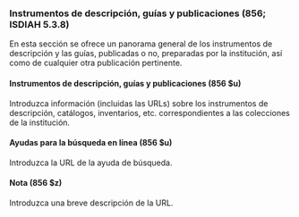 ### Instrumentos de descripción, guías y publicaciones (856; ISDIAH 5.3.8)
En esta sección se ofrece un panorama general de los instrumentos de descripción y las guías, publicadas o no, preparadas por la institución, así como de cualquier otra publicación pertinente.

#### Instrumentos de descripción, guías y publicaciones (856 $u)
Introduzca información (incluidas las URLs) sobre los instrumentos de descripción, catálogos, inventarios, etc. correspondientes a las colecciones de la institución.

#### Ayudas para la búsqueda en línea (856 $u)
Introduzca la URL de la ayuda de búsqueda.

#### Nota (856 $z)
Introduzca una breve descripción de la URL.
